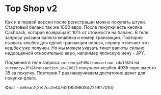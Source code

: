 # Top Shop v2
Как и в первой версии после регистрации можно покупать штуки. Стартовый баланс так же 1000 евро. После покупки есть кнопка Cashback, которая возвращает 10% от стоимости на баланс.
В теле запроса указана валюта кешбека и номер транзакции. Повторно вызвать кешбек для одной транзакции нельзя, сервер отвечает что кешбек уже получен.
Но мы можем указать тикет валюты сильно недооценной относительно евро, например японскую иену - JPY.

Подменив в теле запроса `currency=EUR&transaction_id=19824` на  `currency=JPY&transaction_id=19823` получаем кешбек 4935 евро вместо 35 за покупку. Повторив 7 раз накручиваем достаточно денег для покупки флага.

Флаг - deteact{2ef7cc2ef4762f95f9808d2219f17010}